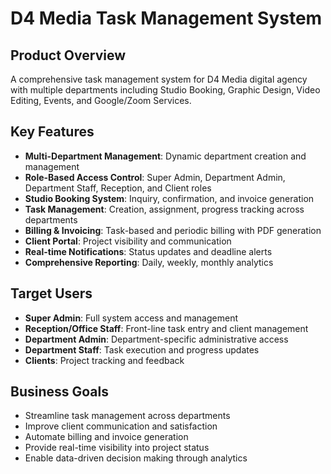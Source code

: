 # D4 Media Task Management System

## Product Overview
A comprehensive task management system for D4 Media digital agency with multiple departments including Studio Booking, Graphic Design, Video Editing, Events, and Google/Zoom Services.

## Key Features
- **Multi-Department Management**: Dynamic department creation and management
- **Role-Based Access Control**: Super Admin, Department Admin, Department Staff, Reception, and Client roles
- **Studio Booking System**: Inquiry, confirmation, and invoice generation
- **Task Management**: Creation, assignment, progress tracking across departments
- **Billing & Invoicing**: Task-based and periodic billing with PDF generation
- **Client Portal**: Project visibility and communication
- **Real-time Notifications**: Status updates and deadline alerts
- **Comprehensive Reporting**: Daily, weekly, monthly analytics

## Target Users
- **Super Admin**: Full system access and management
- **Reception/Office Staff**: Front-line task entry and client management
- **Department Admin**: Department-specific administrative access
- **Department Staff**: Task execution and progress updates
- **Clients**: Project tracking and feedback

## Business Goals
- Streamline task management across departments
- Improve client communication and satisfaction
- Automate billing and invoice generation
- Provide real-time visibility into project status
- Enable data-driven decision making through analytics